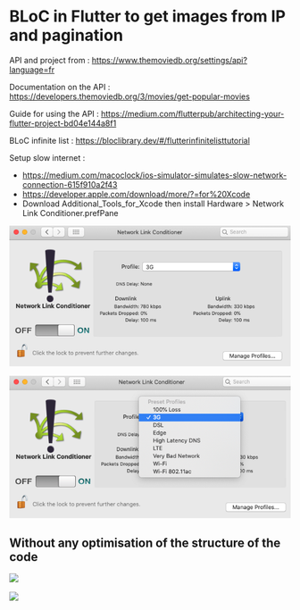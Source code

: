 # BLoC in Flutter to get images from IP and pagination

API and project from : https://www.themoviedb.org/settings/api?language=fr

Documentation on the API : https://developers.themoviedb.org/3/movies/get-popular-movies

Guide for using the API : https://medium.com/flutterpub/architecting-your-flutter-project-bd04e144a8f1

BLoC infinite list : https://bloclibrary.dev/#/flutterinfinitelisttutorial

Setup slow internet : 
- https://medium.com/macoclock/ios-simulator-simulates-slow-network-connection-615f910a2f43<br/>
- https://developer.apple.com/download/more/?=for%20Xcode<br/>
- Download Additional_Tools_for_Xcode then install Hardware > Network Link Conditioner.prefPane

![](assets/network-link-1.png)


![](assets/network-link-2.png)

## Without any optimisation of the structure of the code

![](3g-no-optimisation.gif)


![](3g-no-optimisation-2.gif)